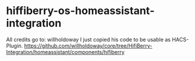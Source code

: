 # hiffiberry-os-homeassistant-integration

All credits go to: willholdoway
I just copied his code to be usable as HACS-Plugin.
https://github.com/willholdoway/core/tree/HifiBerry-Integration/homeassistant/components/hifiberry